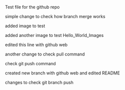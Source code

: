 Test file for the github repo

simple change to check how branch merge works

added image to test

added another image to test
Hello_World_Images

edited this line with github web

another change to check pull command

check git push command

created new branch with github web and edited README

changes to check git branch push